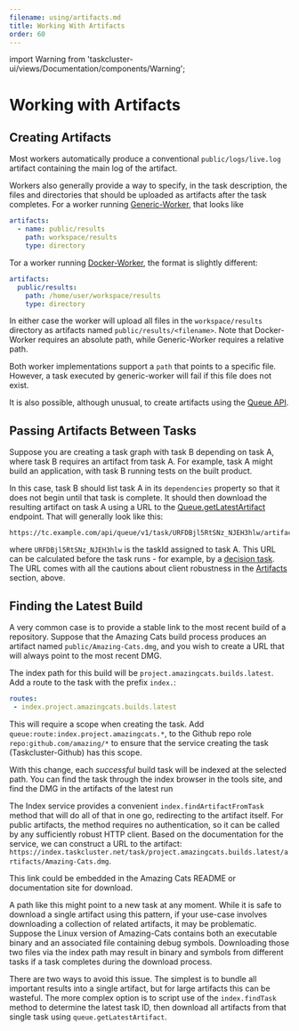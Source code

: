 ```yaml
---
filename: using/artifacts.md
title: Working With Artifacts
order: 60
---
```

import Warning from 'taskcluster-ui/views/Documentation/components/Warning';

# Working with Artifacts

## Creating Artifacts

Most workers automatically produce a conventional `public/logs/live.log`
artifact containing the main log of the artifact.

Workers also generally provide a way to specify, in the task description, the
files and directories that should be uploaded as artifacts after the task
completes. For a worker running
[Generic-Worker](/docs/reference/workers/generic-worker/docs/payload), that looks like

```yaml
artifacts:
  - name: public/results
    path: workspace/results
    type: directory
```

Tor a worker running
[Docker-Worker](/docs/reference/workers/docker-worker/docs/payload), the format is
slightly different:

```yaml
artifacts:
  public/results:
    path: /home/user/workspace/results
    type: directory
```

In either case the worker will upload all files in the `workspace/results` directory as
artifacts named `public/results/<filename>`. Note that Docker-Worker requires
an absolute path, while Generic-Worker requires a relative path.

Both worker implementations support a `path` that points to a specific file.
However, a task executed by generic-worker will fail if this file does not exist.

It is also possible, although unusual, to create artifacts using the [Queue
API](/docs/reference/platform/queue/api#createArtifact).

## Passing Artifacts Between Tasks

Suppose you are creating a task graph with task B depending on task A, where
task B requires an artifact from task A. For example, task A might build an
application, with task B running tests on the built product.

In this case, task B should list task A in its `dependencies` property so that
it does not begin until that task is complete. It should then download the
resulting artifact on task A using a URL to the
[Queue.getLatestArtifact](/docs/reference/platform/queue/api#getLatestArtifact)
endpoint. That will generally look like this:

    https://tc.example.com/api/queue/v1/task/URFDBjl5RtSNz_NJEH3hlw/artifacts/public/build.zip

where `URFDBjl5RtSNz_NJEH3hlw` is the taskId assigned to task A. This URL can
be calculated before the task runs - for example, by a [decision task](/docs/manual/design/conventions/decision-task).  The URL
comes with all the cautions about client robustness in the
[Artifacts](/docs/manual/tasks/artifacts) section, above.

## Finding the Latest Build

A very common case is to provide a stable link to the most recent build of a
repository. Suppose that the Amazing Cats build process produces an artifact
named `public/Amazing-Cats.dmg`, and you wish to create a URL that will always
point to the most recent DMG.

The index path for this build will be `project.amazingcats.builds.latest`. Add
a route to the task with the prefix `index.`:

```yaml
routes:
 - index.project.amazingcats.builds.latest
```

This will require a scope when creating the task. Add
`queue:route:index.project.amazingcats.*`, to the Github repo role
`repo:github.com/amazing/*` to ensure that the service creating the task
(Taskcluster-Github) has this scope.

With this change, each *successful* build task will be indexed at the selected
path. You can find the task through the index browser in the tools site, and
find the DMG in the artifacts of the latest run

The Index service provides a convenient `index.findArtifactFromTask` method
that will do all of that in one go, redirecting to the artifact itself. For
public artifacts, the method requires no authentication, so it can be called by
any sufficiently robust HTTP client. Based on the documentation for the
service, we can construct a URL to the artifact:
`https://index.taskcluster.net/task/project.amazingcats.builds.latest/artifacts/Amazing-Cats.dmg`.

This link could be embedded in the Amazing Cats README or documentation site
for download.

<Warning>
A path like this might point to a new task at any moment. While it is
safe to download a single artifact using this pattern, if your use-case involves
downloading a collection of related artifacts, it may be problematic. Suppose
the Linux version of Amazing-Cats contains both an executable binary and an
associated file containing debug symbols. Downloading those two files via the
index path may result in binary and symbols from different tasks if a task
completes during the download process.
</Warning>

There are two ways to avoid this issue. The simplest is to bundle all important
results into a single artifact, but for large artifacts this can be wasteful.
The more complex option is to script use of the `index.findTask` method to
determine the latest task ID, then download all artifacts from that single task
using `queue.getLatestArtifact`.
